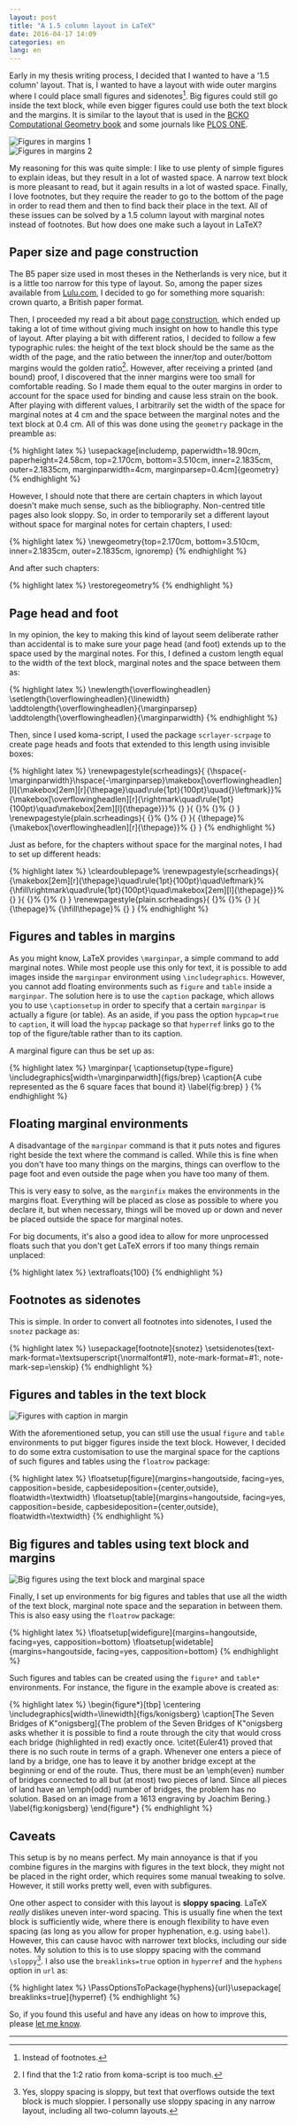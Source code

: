 ```yaml
---
layout: post
title: "A 1.5 column layout in LaTeX"
date: 2016-04-17 14:09
categories: en
lang: en
---
```


Early in my thesis writing process, I decided that I wanted to have a '1.5 column' layout. That is, I wanted to have a layout with wide outer margins where I could place small figures and sidenotes[^1]. Big figures could still go inside the text block, while even bigger figures could use both the text block and the margins. It is similar to the layout that is used in the [BCKO Computational Geometry book](http://www.cs.uu.nl/geobook/) and some journals like [PLOS ONE](http://journals.plos.org/plosone/).

<div class="row">
	<div class="col-sm-6 col-xs-6"><img src="{{ site.baseurl }}/img/blog/thesis-1.5-1.jpg" class="img-responsive" alt="Figures in margins 1" /></div>
	<div class="col-sm-6 col-xs-6"><img src="{{ site.baseurl }}/img/blog/thesis-1.5-2.jpg" class="img-responsive" alt="Figures in margins 2" /></div>
</div>

My reasoning for this was quite simple: I like to use plenty of simple figures to explain ideas, but they result in a lot of wasted space. A narrow text block is more pleasant to read, but it again results in a lot of wasted space. Finally, I love footnotes, but they require the reader to go to the bottom of the page in order to read them and then to find back their place in the text. All of these issues can be solved by a 1.5 column layout with marginal notes instead of footnotes. But how does one make such a layout in LaTeX?

## Paper size and page construction

The B5 paper size used in most theses in the Netherlands is very nice, but it is a little too narrow for this type of layout. So, among the paper sizes available from [Lulu.com](https://www.lulu.com), I decided to go for something more squarish: crown quarto, a British paper format.

Then, I proceeded my read a bit about [page construction](https://en.wikipedia.org/wiki/Canons_of_page_construction), which ended up taking a lot of time without giving much insight on how to handle this type of layout. After playing a bit with different ratios, I decided to follow a few typographic rules: the height of the text block should be the same as the width of the page, and the ratio between the inner/top and outer/bottom margins would the golden ratio[^2]. However, after receiving a printed (and bound) proof, I discovered that the inner margins were too small for comfortable reading. So I made them equal to the outer margins in order to account for the space used for binding and cause less strain on the book. After playing with different values, I arbitrarily set the width of the space for marginal notes at 4 cm and the space between the marginal notes and the text block at 0.4 cm. All of this was done using the `geometry` package in the preamble as:

{% highlight latex %}
\usepackage[includemp,
            paperwidth=18.90cm,
            paperheight=24.58cm,
            top=2.170cm,
            bottom=3.510cm,
            inner=2.1835cm,
            outer=2.1835cm,
            marginparwidth=4cm,
            marginparsep=0.4cm]{geometry}
{% endhighlight %}

However, I should note that there are certain chapters in which layout doesn't make much sense, such as the bibliography. Non-centred title pages also look sloppy. So, in order to temporarily set a different layout without space for marginal notes for certain chapters, I used:

{% highlight latex %}
\newgeometry{top=2.170cm,
            bottom=3.510cm,
            inner=2.1835cm,
            outer=2.1835cm,
            ignoremp}
{% endhighlight %}

And after such chapters:

{% highlight latex %}
\restoregeometry%
{% endhighlight %}

## Page head and foot

In my opinion, the key to making this kind of layout seem deliberate rather than accidental is to make sure your page head (and foot) extends up to the space used by the marginal notes. For this, I defined a custom length equal to the width of the text block, marginal notes and the space between them as:

{% highlight latex %}
\newlength{\overflowingheadlen}
\setlength{\overflowingheadlen}{\linewidth}
\addtolength{\overflowingheadlen}{\marginparsep}
\addtolength{\overflowingheadlen}{\marginparwidth}
{% endhighlight %}

Then, since I used koma-script, I used the package `scrlayer-scrpage` to create page heads and foots that extended to this length using invisible boxes:

{% highlight latex %}
\renewpagestyle{scrheadings}{
  {\hspace{-\marginparwidth}\hspace{-\marginparsep}\makebox[\overflowingheadlen][l]{\makebox[2em][r]{\thepage}\quad\rule{1pt}{100pt}\quad{}\leftmark}}%
  {\makebox[\overflowingheadlen][r]{\rightmark\quad\rule{1pt}{100pt}\quad\makebox[2em][l]{\thepage}}}%
  {}
}{
  {}%
  {}%
  {}
}
\renewpagestyle{plain.scrheadings}{
  {}%
  {}%
  {}
}{
  {\thepage}%
  {\makebox[\overflowingheadlen][r]{\thepage}}%
  {}
}
{% endhighlight %}

Just as before, for the chapters without space for the marginal notes, I had to set up different heads:

{% highlight latex %}
\cleardoublepage%
\renewpagestyle{scrheadings}{
  {\makebox[2em][r]{\thepage}\quad\rule{1pt}{100pt}\quad\leftmark}%
  {\hfill\rightmark\quad\rule{1pt}{100pt}\quad\makebox[2em][l]{\thepage}}%
  {}
}{
  {}%
  {}%
  {}
}
\renewpagestyle{plain.scrheadings}{
  {}%
  {}%
  {}
}{
  {\thepage}%
  {\hfill\thepage}%
  {}
}
{% endhighlight %}

## Figures and tables in margins

As you might know, LaTeX provides `\marginpar`, a simple command to add marginal notes. While most people use this only for text, it is possible to add images inside the `marginpar` environment using `\includegraphics`. However, you cannot add floating environments such as `figure` and `table` inside a `marginpar`. The solution here is to use the `caption` package, which allows you to use `\captionsetup` in order to specify that a certain `marginpar` is actually a figure (or table). As an aside, if you pass the option `hypcap=true` to `caption`, it will load the `hypcap` package so that `hyperref` links go to the top of the figure/table rather than to its caption.

A marginal figure can thus be set up as:

{% highlight latex %}
\marginpar{
\captionsetup{type=figure}
\includegraphics[width=\marginparwidth]{figs/brep}
\caption{A cube represented as the 6 square faces that bound it}
\label{fig:brep}
}
{% endhighlight %}

## Floating marginal environments

A disadvantage of the `marginpar` command is that it puts notes and figures right beside the text where the command is called. While this is fine when you don't have too many things on the margins, things can overflow to the page foot and even outside the page when you have too many of them.

This is very easy to solve, as the `marginfix` makes the environments in the margins float. Everything will be placed as close as possible to where you declare it, but when necessary, things will be moved up or down and never be placed outside the space for marginal notes.

For big documents, it's also a good idea to allow for more unprocessed floats such that you don't get LaTeX errors if too many things remain unplaced:

{% highlight latex %}
\extrafloats{100}
{% endhighlight %}

## Footnotes as sidenotes

This is simple. In order to convert all footnotes into sidenotes, I used the `snotez` package as:

{% highlight latex %}
\usepackage[footnote]{snotez}
\setsidenotes{text-mark-format=\textsuperscript{\normalfont#1},
              note-mark-format=#1:,
              note-mark-sep=\enskip}
{% endhighlight %}

## Figures and tables in the text block

<div class="row">
	<div class="col-sm-3 col-xs-3"></div>
	<div class="col-sm-6 col-xs-6"><img src="{{ site.baseurl }}/img/blog/thesis-1.5-3.jpg" class="img-responsive" alt="Figures with caption in margin" /></div>
	<div class="col-sm-3 col-xs-3"></div>
</div>

With the aforementioned setup, you can still use the usual `figure` and `table` environments to put bigger figures inside the text block. However, I decided to do some extra customisation to use the marginal space for the captions of such figures and tables using the `floatrow` package:

{% highlight latex %}
\floatsetup[figure]{margins=hangoutside,
                    facing=yes,
                    capposition=beside,
                    capbesideposition={center,outside},
                    floatwidth=\textwidth}
\floatsetup[table]{margins=hangoutside,
                   facing=yes,
                   capposition=beside,
                   capbesideposition={center,outside},
                   floatwidth=\textwidth}
{% endhighlight %}

## Big figures and tables using text block and margins

<div class="row">
	<div class="col-sm-3 col-xs-3"></div>
	<div class="col-sm-6 col-xs-6"><img src="{{ site.baseurl }}/img/blog/thesis-1.5-4.jpg" class="img-responsive" alt="Big figures using the text block and marginal space" /></div>
	<div class="col-sm-3 col-xs-3"></div>
</div>

Finally, I set up environments for big figures and tables that use all the width of the text block, marginal note space and the separation in between them. This is also easy using the `floatrow` package:

{% highlight latex %}
\floatsetup[widefigure]{margins=hangoutside,
                        facing=yes,
                        capposition=bottom}
\floatsetup[widetable]{margins=hangoutside,
                       facing=yes,
                       capposition=bottom}
{% endhighlight %}

Such figures and tables can be created using the `figure*` and `table*` environments. For instance, the figure in the example above is created as:

{% highlight latex %}
\begin{figure*}[tbp]
\centering
\includegraphics[width=\linewidth]{figs/konigsberg}
\caption[The Seven Bridges of K\"onigsberg]{The problem of the Seven Bridges of K\"onigsberg asks whether it is possible to find a route through the city that would cross each bridge (highlighted in red) exactly once. \citet{Euler41} proved that there is no such route in terms of a graph. Whenever one enters a piece of land by a bridge, one has to leave it by another bridge except at the beginning or end of the route. Thus, there must be an \emph{even} number of bridges connected to all but (at most) two pieces of land. Since all pieces of land have an \emph{odd} number of bridges, the problem has no solution. Based on an image from a 1613 engraving by Joachim Bering.}
\label{fig:konigsberg}
\end{figure*}
{% endhighlight %}

## Caveats

This setup is by no means perfect. My main annoyance is that if you combine figures in the margins with figures in the text block, they might not be placed in the right order, which requires some manual tweaking to solve. However, it still works pretty well, even with subfigures.

One other aspect to consider with this layout is **sloppy spacing**. LaTeX *really* dislikes uneven inter-word spacing. This is usually fine when the text block is sufficiently wide, where there is enough flexibility to have even spacing (as long as you allow for proper hyphenation, e.g. using `babel`). However, this can cause havoc with narrower text blocks, including our side notes. My solution to this is to use sloppy spacing with the command `\sloppy`[^3]. I also use the `breaklinks=true` option in `hyperref` and the `hyphens` option in `url` as:

{% highlight latex %}
\PassOptionsToPackage{hyphens}{url}\usepackage[
            breaklinks=true]{hyperref}
{% endhighlight %}

So, if you found this useful and have any ideas on how to improve this, please <a href="{{ site.baseurl }}/en/contact/">let me know</a>.

---

[^1]: Instead of footnotes.
[^2]: I find that the 1:2 ratio from koma-script is too much.
[^3]: Yes, sloppy spacing is sloppy, but text that overflows outside the text block is much sloppier. I personally use sloppy spacing in any narrow layout, including all two-column layouts.
